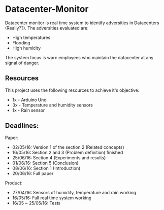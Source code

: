 # Datacenter-Monitor
Datacenter monitor is real time system to identify adversities in Datacenters (Really??). The adversities evaluated are:  
- High temperatures
- Flooding
- High humidity

The system focus is warn employees who maintain the datacenter at any signal of danger.

## Resources
This project uses the following resources to achieve it's objective:
- 1x - Arduino Uno
- 3x - Temperature and humidity sensors
- 1x - Rain sensor

## Deadlines:
Paper:
- 02/05/16: Version 1 of the section 2 (Related concepts)
- 16/05/16: Section 2 and 3 (Problem definition) finished
- 25/06/16: Section 4 (Experiments and results)
- 01/06/16: Section 5 (Conclusion)
- 08/06/16: Section 1 (Introduction)
- 20/06/16: Full paper

Product:
- 27/04/16: Sensors of humidity, temperature and rain working
- 16/05/16: Full real time system working
- 16/05 ~ 25/05/16: Tests
